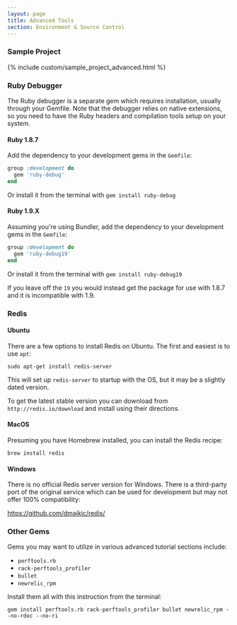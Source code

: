 ```yaml
---
layout: page
title: Advanced Tools
section: Environment & Source Control
---
```


### Sample Project

{% include custom/sample_project_advanced.html %}

### Ruby Debugger

The Ruby debugger is a separate gem which requires installation, usually through your Gemfile. Note that the debugger relies on native extensions, so you need to have the Ruby headers and compilation tools setup on your system.

#### Ruby 1.8.7

Add the dependency to your development gems in the `Gemfile`:

```ruby
group :development do
  gem 'ruby-debug'
end
```

Or install it from the terminal with `gem install ruby-debug`

#### Ruby 1.9.X

Assuming you're using Bundler, add the dependency to your development gems in the `Gemfile`:

```ruby
group :development do
  gem 'ruby-debug19'
end
```

Or install it from the terminal with `gem install ruby-debug19`

If you leave off the `19` you would instead get the package for use with 1.8.7 and it is incompatible with 1.9.

### Redis

#### Ubuntu

There are a few options to install Redis on Ubuntu. The first and easiest is to use `apt`:

```plain
sudo apt-get install redis-server
```

This will set up `redis-server` to startup with the OS, but it may be a slightly dated version.

To get the latest stable version you can download from `http://redis.io/download` and install using their directions. 

#### MacOS

Presuming you have Homebrew installed, you can install the Redis recipe:

```
brew install redis
```

#### Windows

There is no official Redis server version for Windows. There is a third-party port of the original service which can be used for development but may not offer 100% compatibility:

https://github.com/dmajkic/redis/

### Other Gems

Gems you may want to utilize in various advanced tutorial sections include:

* `perftools.rb`
* `rack-perftools_profiler`
* `bullet`
* `newrelic_rpm`

Install them all with this instruction from the terminal:

```plain
gem install perftools.rb rack-perftools_profiler bullet newrelic_rpm --no-rdoc --no-ri
```
